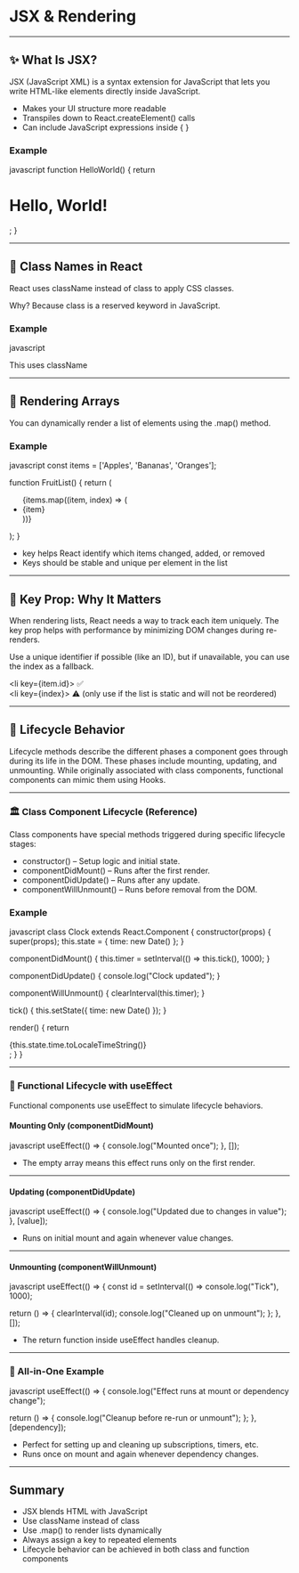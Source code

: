 # JSX & Rendering

---

## ✨ What Is JSX?

JSX (JavaScript XML) is a syntax extension for JavaScript that lets you write HTML-like elements directly inside JavaScript.

- Makes your UI structure more readable  
- Transpiles down to <span class="codeSnip">React.createElement()</span> calls  
- Can include JavaScript expressions inside <span class="codeSnip">{ }</span>

### Example

javascript
function HelloWorld() {
  return <h1>Hello, World!</h1>;
}

---

## 🎨 Class Names in React

React uses <span class="codeSnip">className</span> instead of <span class="codeSnip">class</span> to apply CSS classes.

Why? Because <span class="codeSnip">class</span> is a reserved keyword in JavaScript.

### Example

javascript
<div className="container">
  <p>This uses className</p>
</div>

---

## 🔁 Rendering Arrays

You can dynamically render a list of elements using the <span class="codeSnip">.map()</span> method.

### Example

javascript
const items = ['Apples', 'Bananas', 'Oranges'];

function FruitList() {
  return (
    <ul>
      {items.map((item, index) => (
        <li key={index}>{item}</li>
      ))}
    </ul>
  );
}

- <span class="codeSnip">key</span> helps React identify which items changed, added, or removed  
- Keys should be stable and unique per element in the list

---

## 🧠 Key Prop: Why It Matters

When rendering lists, React needs a way to track each item uniquely. The <span class="codeSnip">key</span> prop helps with performance by minimizing DOM changes during re-renders.

Use a unique identifier if possible (like an ID), but if unavailable, you can use the index as a fallback.

<span class="codeSnip">&lt;li key={item.id}&gt;</span> ✅  
<span class="codeSnip">&lt;li key={index}&gt;</span> ⚠️ (only use if the list is static and will not be reordered)

---

## 🔄 Lifecycle Behavior

Lifecycle methods describe the different phases a component goes through during its life in the DOM. These phases include mounting, updating, and unmounting. While originally associated with class components, functional components can mimic them using Hooks.

---

### 🏛️ Class Component Lifecycle (Reference)

Class components have special methods triggered during specific lifecycle stages:

- <span class="codeSnip">constructor()</span> – Setup logic and initial state.  
- <span class="codeSnip">componentDidMount()</span> – Runs after the first render.  
- <span class="codeSnip">componentDidUpdate()</span> – Runs after any update.  
- <span class="codeSnip">componentWillUnmount()</span> – Runs before removal from the DOM.

### Example

javascript
class Clock extends React.Component {
  constructor(props) {
    super(props);
    this.state = { time: new Date() };
  }

  componentDidMount() {
    this.timer = setInterval(() => this.tick(), 1000);
  }

  componentDidUpdate() {
    console.log("Clock updated");
  }

  componentWillUnmount() {
    clearInterval(this.timer);
  }

  tick() {
    this.setState({ time: new Date() });
  }

  render() {
    return <div>{this.state.time.toLocaleTimeString()}</div>;
  }
}

---

### 🔁 Functional Lifecycle with useEffect

Functional components use <span class="codeSnip">useEffect</span> to simulate lifecycle behaviors.

#### Mounting Only (componentDidMount)

javascript
useEffect(() => {
  console.log("Mounted once");
}, []);

- The empty array means this effect runs only on the first render.

---

#### Updating (componentDidUpdate)

javascript
useEffect(() => {
  console.log("Updated due to changes in value");
}, [value]);

- Runs on initial mount and again whenever <span class="codeSnip">value</span> changes.

---

#### Unmounting (componentWillUnmount)

javascript
useEffect(() => {
  const id = setInterval(() => console.log("Tick"), 1000);

  return () => {
    clearInterval(id);
    console.log("Cleaned up on unmount");
  };
}, []);

- The return function inside <span class="codeSnip">useEffect</span> handles cleanup.

---

### 🧪 All-in-One Example

javascript
useEffect(() => {
  console.log("Effect runs at mount or dependency change");

  return () => {
    console.log("Cleanup before re-run or unmount");
  };
}, [dependency]);

- Perfect for setting up and cleaning up subscriptions, timers, etc.  
- Runs once on mount and again whenever <span class="codeSnip">dependency</span> changes.

---

## Summary

- JSX blends HTML with JavaScript  
- Use <span class="codeSnip">className</span> instead of <span class="codeSnip">class</span>  
- Use <span class="codeSnip">.map()</span> to render lists dynamically  
- Always assign a <span class="codeSnip">key</span> to repeated elements  
- Lifecycle behavior can be achieved in both class and function components  
